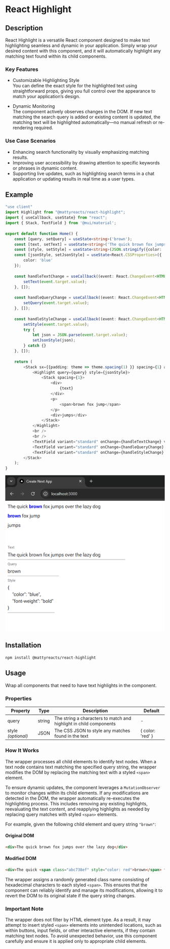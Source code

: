 # React Highlight
## Description
React Highlight is a versatile React component designed to make text highlighting seamless and dynamic in your application. Simply wrap your desired content with this component, and it will automatically highlight any matching text found within its child components.

### Key Features
* Customizable Highlighting Style <br />
You can define the exact style for the highlighted text using straightforward props, giving you full control over the appearance to match your application’s design.

* Dynamic Monitoring <br/>
The component actively observes changes in the DOM. If new text matching the search query is added or existing content is updated, the matching text will be highlighted automatically—no manual refresh or re-rendering required.

### Use Case Scenarios
* Enhancing search functionality by visually emphasizing matching results.
* Improving user accessibility by drawing attention to specific keywords or phrases in dynamic content.
* Supporting live updates, such as highlighting search terms in a chat application or updating results in real time as a user types.

## Example
```ts
"use client"
import Highlight from "@mattyreacts/react-highlight";
import { useCallback, useState} from "react";
import { Stack, TextField } from '@mui/material';

export default function Home() {
    const [query, setQuery] = useState<string>('brown');
    const [text, setText] = useState<string>('The quick brown fox jumps over the lazy dog');
    const [style, setStyle] = useState<string>(JSON.stringify({color: 'blue'}));
    const [jsonStyle, setJsonStyle] = useState<React.CSSProperties>({
        color: 'blue'
    });

    const handleTextChange = useCallback((event: React.ChangeEvent<HTMLInputElement>) => {
        setText(event.target.value);
    }, []);

    const handleQueryChange = useCallback((event: React.ChangeEvent<HTMLInputElement>) => {
        setQuery(event.target.value);
    }, []);

    const handleStyleChange = useCallback((event: React.ChangeEvent<HTMLInputElement>) => {
        setStyle(event.target.value);
        try {
            let json = JSON.parse(event.target.value);
            setJsonStyle(json);
        } catch {}
    }, []);

    return (
        <Stack sx={{padding: theme => theme.spacing(1) }} spacing={1} alignItems="flex-start">
            <Highlight query={query} style={jsonStyle}>
                <Stack spacing={1}>
                    <div>
                        {text}
                    </div>
                    <p>
                        <span>brown fox jump</span>
                    </p>
                    <div>jumps</div>
                </Stack>
            </Highlight>
            <br />
            <br />
            <TextField variant="standard" onChange={handleTextChange} value={text} multiline sx={{minWidth: 400}} label="Text"/>
            <TextField variant="standard" onChange={handleQueryChange} value={query} label="Query" />
            <TextField variant="standard" onChange={handleStyleChange} value={style} label="Style" multiline/>
        </Stack>
    );
}
```
![Example](https://github.com/mattyreacts/publicimages/blob/98f74178dc05d0686ad145bf4d99f056d3a6880b/highlight-example.png "Example")

## Installation
```
npm install @mattyreacts/react-highlight
````

## Usage
Wrap all components that need to have text highlights in the component.

### Properties
| Property | Type | Description | Default |
|----------|------|-------------|---------|
| query    | string | The string a characters to match and highlight in child components | - |
| style *(optional)* | JSON | The CSS JSON to style any matches found in the text | { color: 'red' } |

### How It Works
The wrapper processes all child elements to identify text nodes. When a text node contains text matching the specified query string, the wrapper modifies the DOM by replacing the matching text with a styled `<span>` element.

To ensure dynamic updates, the component leverages a `MutationObserver` to monitor changes within its child elements. If any modifications are detected in the DOM, the wrapper automatically re-executes the highlighting process. This includes removing any existing highlights, reevaluating the text content, and reapplying highlights as needed by replacing query matches with styled `<span>` elements.

For example, given the following child element and query string `"brown"`:
#### Original DOM
```html
<div>The quick brown fox jumps over the lazy dog</div>
```
#### Modified DOM
```html
<div>The quick <span class="abc738ef" style="color: red">brown</span> fox jumps over the lazy dog</div>
```
The wrapper assigns a randomly generated class name consisting of hexadecimal characters to each styled `<span>`. This ensures that the component can reliably identify and manage its modifications, allowing it to revert the DOM to its original state if the query string changes.

### Important Note
The wrapper does not filter by HTML element type. As a result, it may attempt to insert styled `<span>` elements into unintended locations, such as within buttons, input fields, or other interactive elements, if they contain matching text nodes. To avoid unexpected behavior, use this component carefully and ensure it is applied only to appropriate child elements.